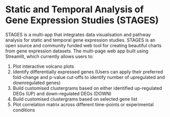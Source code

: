 # Static and Temporal Analysis of Gene Expression Studies (STAGES)
STAGES is a multi-app that integrates data visualisation and pathway analysis for static and temporal gene expression studies. STAGES is an open source and community funded web tool for creating beautiful charts from gene expression datasets. The multi-page web app built using Streamlit, which currently allows users to:
1. Plot interactive volcano plots
2. Identify differentially expressed genes (Users can apply their preferred fold-change and p-value cut-offs to identify number of upregulated and downregulated genes)
3. Build customised clustergrams based on either identified up-regulated DEGs (UP) and down-regulated DEGs (DOWN)
4. Build customised clustergrams based on selected gene list
5. Plot correlation matrix across different time-points or experimental conditions
